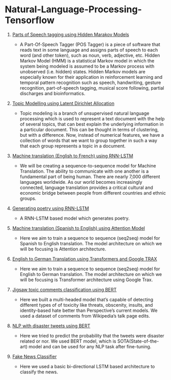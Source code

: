 # Natural-Language-Processing-Tensorflow

<ol>
  <li><a href="https://github.com/dubeyakshat07/Natural-Language-Processing-Tensorflow/tree/master/Parts%20of%20Speech%20tagging%20using%20Hidden%20Markov%20Model">Parts of Speech tagging using Hidden Marakov Models</a>
    <ul><li><p>A Part-Of-Speech Tagger (POS Tagger) is a piece of software that reads text in some language and assigns parts of speech to each word (and other token), such as noun, verb, adjective, etc. Hidden Markov Model (HMM) is a statistical Markov model in which the system being modeled is assumed to be a Markov process with unobserved (i.e. hidden) states. Hidden Markov models are especially known for their application in reinforcement learning and temporal pattern recognition such as speech, handwriting, gesture recognition, part-of-speech tagging, musical score following, partial discharges and bioinformatics.</p></ul>
    
  <li><a href="https://github.com/dubeyakshat07/Natural-Language-Processing-Tensorflow/tree/master/Topic%20Modelling%20using%20LDA"> Topic Modelling using Latent Dirichlet Allocation</a>
  <ul><li><p>Topic modeling is a branch of unsupervised natural language processing which is used to represent a text document with the help of several topics, that can best explain the underlying information in a particular document. This can be thought in terms of clustering, but with a difference. Now, instead of numerical features, we have a collection of words that we want to group together in such a way that each group represents a topic in a document.</p></ul>


<li><A href="https://github.com/dubeyakshat07/Natural-Language-Processing-Tensorflow/blob/master/Machine%20Translation%20(English%20to%20French)%20RNN_LSTM.ipynb"> Machine translation (English to French) using RNN-LSTM</a><ul><li><p>We will be creating a sequence-to-sequence model for Machine Translation. The ability to communicate with one another is a fundamental part of being human. There are nearly 7,000 different languages worldwide. As our world becomes increasingly connected, language translation provides a critical cultural and economic bridge between people from different countries and ethnic groups.</p></ul>
  
 <li><A href="https://github.com/dubeyakshat07/Natural-Language-Processing-Tensorflow/blob/master/Generating%20poetry%20using%20LSTM.ipynb">Generating poetry using RNN-LSTM</a>
  <ul><li><p>A RNN-LSTM based model which generates poetry.</p></ul>
 <li><A href="https://github.com/dubeyakshat07/Natural-Language-Processing-Tensorflow/blob/master/English%20to%20Spanish%20Machine%20Translation%20using%20Attention%20model%20(1).ipynb"> Machine translation (Spanish to English) using Attention Model</a><ul><li><p>Here we aim to train a sequence to sequence (seq2seq) model for Spanish to English translation. The model architecture on which we will be focusing is Attention architecture.</p></ul>
  
 <li><a href="https://github.com/dubeyakshat07/Natural-Language-Processing-Tensorflow/blob/master/Eng_to_German_Translation_using_Transformer(GOOGLE_TRAX).ipynb">English to German Translation using Transformers and Google TRAX</a><ul><li><p>Here we aim to train a sequence to sequence (seq2seq) model for English to German translation. The model architecture on which we will be focusing is Transformer architecture using Google Trax.</p></ul>
  
 <li><a href="https://github.com/dubeyakshat07/Natural-Language-Processing-Tensorflow/blob/master/BERT%20using%20Tensorflow(%20Jigsaw%20Toxic%20Comment%20Data)%20.ipynb">Jigsaw toxic comments classification using BERT</a><ul><li><p>Here we built a multi-headed model that’s capable of detecting different types of of toxicity like threats, obscenity, insults, and identity-based hate better than Perspective’s current models. We used a dataset of comments from Wikipedia’s talk page edits.</p></ul>
  
  
   <li><a href="https://github.com/dubeyakshat07/Natural-Language-Processing-Tensorflow/blob/master/NLP%20with%20disaster%20tweets%20using%20BERT.ipynb">NLP with disaster tweets using BERT</a><ul><li><p>Here we tried to predict the probability that the tweets were disaster related or nor. We used BERT model, which is SOTA(State-of-the-art) model and can be used for any NLP task after fine-tuning.</p></ul>
  
 <li><a href="https://github.com/dubeyakshat07/Natural-Language-Processing-Tensorflow/blob/master/fake-news-classifier.ipynb">Fake News Classifier</a><ul><li><p>Here we used a basic bi-directional LSTM based architecture to classify the news.</p></ul>

  

